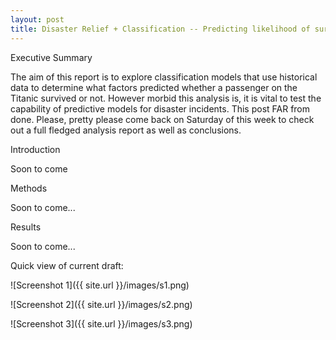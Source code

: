 ```yaml
---
layout: post
title: Disaster Relief + Classification -- Predicting likelihood of survival of a passenger on the Titantic
---
```


Executive Summary

The aim of this report is to explore classification models that use historical data to determine what factors predicted whether a passenger on the Titanic survived or not. However morbid this analysis is, it is vital to test the capability of predictive models for disaster incidents. This post FAR from done. Please, pretty please come back on Saturday of this week to check out a full fledged analysis report as well as conclusions. 


Introduction

Soon to come


Methods

Soon to come...


Results

Soon to come...


Quick view of current draft:


![Screenshot 1]({{ site.url }}/images/s1.png)      


![Screenshot 2]({{ site.url }}/images/s2.png)      


![Screenshot 3]({{ site.url }}/images/s3.png)      
      